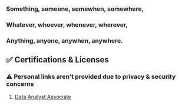 ### Something, someone, somewhen, somewhere,
### Whatever, whoever, whenever, wherever,
### Anything, anyone, anywhen, anywhere.

## ✅ Certifications & Licenses

### ⚠️ Personal links aren't provided due to privacy & security concerns

1. [Data Analyst Associate](https://www.datacamp.com/certification/data-analyst)
